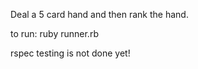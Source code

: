 Deal a 5 card hand and then rank the hand.

to run:    ruby runner.rb

rspec testing is not done yet!